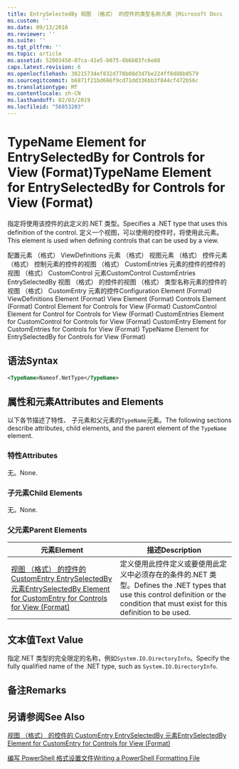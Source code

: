 ```yaml
---
title: EntrySelectedBy 视图 （格式） 的控件的类型名称元素 |Microsoft Docs
ms.custom: ''
ms.date: 09/13/2016
ms.reviewer: ''
ms.suite: ''
ms.tgt_pltfrm: ''
ms.topic: article
ms.assetid: 52003450-07ca-41e5-b075-8b6b03fc6e88
caps.latest.revision: 6
ms.openlocfilehash: 30215734ef832d778b08d3d7be224ff8d88b0579
ms.sourcegitcommit: b6871f21bd666f9cd71dd336bb3f844cf472b56c
ms.translationtype: MT
ms.contentlocale: zh-CN
ms.lasthandoff: 02/03/2019
ms.locfileid: "56853203"
---
```

# <a name="typename-element-for-entryselectedby-for-controls-for-view-format"></a><span data-ttu-id="7f04c-102">TypeName Element for EntrySelectedBy for Controls for View (Format)</span><span class="sxs-lookup"><span data-stu-id="7f04c-102">TypeName Element for EntrySelectedBy for Controls for View (Format)</span></span>

<span data-ttu-id="7f04c-103">指定将使用该控件的此定义的.NET 类型。</span><span class="sxs-lookup"><span data-stu-id="7f04c-103">Specifies a .NET type that uses this definition of the control.</span></span> <span data-ttu-id="7f04c-104">定义一个视图，可以使用的控件时，将使用此元素。</span><span class="sxs-lookup"><span data-stu-id="7f04c-104">This element is used when defining controls that can be used by a view.</span></span>

<span data-ttu-id="7f04c-105">配置元素 （格式） ViewDefinitions 元素 （格式） 视图元素 （格式） 控件元素 （格式） 控制元素的控件的视图 （格式） CustomEntries 元素的控件的控件的视图 （格式） CustomControl 元素CustomControl CustomEntries EntrySelectedBy 视图 （格式） 的控件的视图 （格式） 类型名称元素的控件的视图 （格式） CustomEntry 元素的控件</span><span class="sxs-lookup"><span data-stu-id="7f04c-105">Configuration Element (Format) ViewDefinitions Element (Format) View Element (Format) Controls Element (Format) Control Element for Controls for View (Format) CustomControl Element for Control for Controls for View (Format) CustomEntries Element for CustomControl for Controls for View (Format) CustomEntry Element for CustomEntries for Controls for View (Format) TypeName Element for EntrySelectedBy for Controls for View (Format)</span></span>

## <a name="syntax"></a><span data-ttu-id="7f04c-106">语法</span><span class="sxs-lookup"><span data-stu-id="7f04c-106">Syntax</span></span>

```xml
<TypeName>Nameof.NetType</TypeName>

```

## <a name="attributes-and-elements"></a><span data-ttu-id="7f04c-107">属性和元素</span><span class="sxs-lookup"><span data-stu-id="7f04c-107">Attributes and Elements</span></span>

<span data-ttu-id="7f04c-108">以下各节描述了特性、 子元素和父元素的`TypeName`元素。</span><span class="sxs-lookup"><span data-stu-id="7f04c-108">The following sections describe attributes, child elements, and the parent element of the `TypeName` element.</span></span>

### <a name="attributes"></a><span data-ttu-id="7f04c-109">特性</span><span class="sxs-lookup"><span data-stu-id="7f04c-109">Attributes</span></span>

<span data-ttu-id="7f04c-110">无。</span><span class="sxs-lookup"><span data-stu-id="7f04c-110">None.</span></span>

### <a name="child-elements"></a><span data-ttu-id="7f04c-111">子元素</span><span class="sxs-lookup"><span data-stu-id="7f04c-111">Child Elements</span></span>

<span data-ttu-id="7f04c-112">无。</span><span class="sxs-lookup"><span data-stu-id="7f04c-112">None.</span></span>

### <a name="parent-elements"></a><span data-ttu-id="7f04c-113">父元素</span><span class="sxs-lookup"><span data-stu-id="7f04c-113">Parent Elements</span></span>

|<span data-ttu-id="7f04c-114">元素</span><span class="sxs-lookup"><span data-stu-id="7f04c-114">Element</span></span>|<span data-ttu-id="7f04c-115">描述</span><span class="sxs-lookup"><span data-stu-id="7f04c-115">Description</span></span>|
|-------------|-----------------|
|[<span data-ttu-id="7f04c-116">视图 （格式） 的控件的 CustomEntry EntrySelectedBy 元素</span><span class="sxs-lookup"><span data-stu-id="7f04c-116">EntrySelectedBy Element for CustomEntry for Controls for View (Format)</span></span>](./entryselectedby-element-for-customentry-for-controls-for-view-format.md)|<span data-ttu-id="7f04c-117">定义使用此控件定义或要使用此定义中必须存在的条件的.NET 类型。</span><span class="sxs-lookup"><span data-stu-id="7f04c-117">Defines the .NET types that use this control definition or the condition that must exist for this definition to be used.</span></span>|

## <a name="text-value"></a><span data-ttu-id="7f04c-118">文本值</span><span class="sxs-lookup"><span data-stu-id="7f04c-118">Text Value</span></span>

<span data-ttu-id="7f04c-119">指定.NET 类型的完全限定的名称，例如`System.IO.DirectoryInfo`。</span><span class="sxs-lookup"><span data-stu-id="7f04c-119">Specify the fully qualified name of the .NET type, such as `System.IO.DirectoryInfo`.</span></span>

## <a name="remarks"></a><span data-ttu-id="7f04c-120">备注</span><span class="sxs-lookup"><span data-stu-id="7f04c-120">Remarks</span></span>

## <a name="see-also"></a><span data-ttu-id="7f04c-121">另请参阅</span><span class="sxs-lookup"><span data-stu-id="7f04c-121">See Also</span></span>

[<span data-ttu-id="7f04c-122">视图 （格式） 的控件的 CustomEntry EntrySelectedBy 元素</span><span class="sxs-lookup"><span data-stu-id="7f04c-122">EntrySelectedBy Element for CustomEntry for Controls for View (Format)</span></span>](./entryselectedby-element-for-customentry-for-controls-for-view-format.md)

[<span data-ttu-id="7f04c-123">编写 PowerShell 格式设置文件</span><span class="sxs-lookup"><span data-stu-id="7f04c-123">Writing a PowerShell Formatting File</span></span>](./writing-a-powershell-formatting-file.md)

